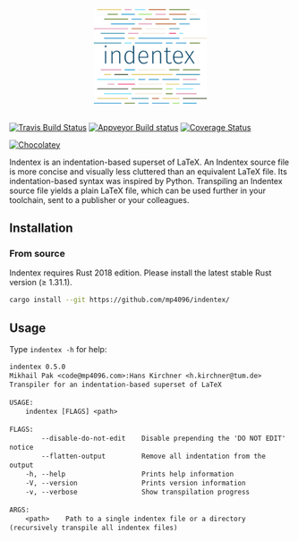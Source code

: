 <div align="center">
  <img width="40%", src="doc/images/logo.png"><br><br>
</div>


[![Travis Build Status](https://travis-ci.org/mp4096/indentex.svg?branch=master)](https://travis-ci.org/mp4096/indentex)
[![Appveyor Build status](https://ci.appveyor.com/api/projects/status/uyu5ku0e80fo6t88/branch/master?svg=true)](https://ci.appveyor.com/project/mp4096/indentex/branch/master)
[![Coverage Status](https://coveralls.io/repos/github/mp4096/indentex/badge.svg?branch=master)](https://coveralls.io/github/mp4096/indentex?branch=master)

[![Chocolatey](https://img.shields.io/chocolatey/v/indentex.svg)](https://chocolatey.org/packages/indentex/)


Indentex is an indentation-based superset of LaTeX.
An Indentex source file is more concise and visually less cluttered than an equivalent
LaTeX file. Its indentation-based syntax was inspired by Python.
Transpiling an Indentex source file yields a plain LaTeX file,
which can be used further in your toolchain, sent to a publisher or your colleagues.


## Installation

### From source
Indentex requires Rust 2018 edition. Please install the latest stable Rust version (≥ 1.31.1).

```sh
cargo install --git https://github.com/mp4096/indentex/
```

## Usage
Type `indentex -h` for help:

```
indentex 0.5.0
Mikhail Pak <code@mp4096.com>:Hans Kirchner <h.kirchner@tum.de>
Transpiler for an indentation-based superset of LaTeX

USAGE:
    indentex [FLAGS] <path>

FLAGS:
        --disable-do-not-edit    Disable prepending the 'DO NOT EDIT' notice
        --flatten-output         Remove all indentation from the output
    -h, --help                   Prints help information
    -V, --version                Prints version information
    -v, --verbose                Show transpilation progress

ARGS:
    <path>    Path to a single indentex file or a directory (recursively transpile all indentex files)
```

